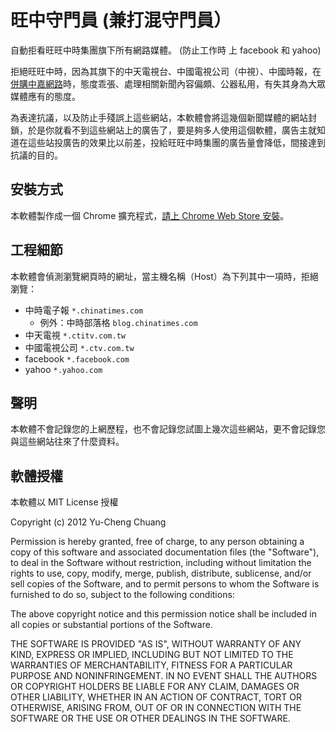 # 旺中守門員 (兼打混守門員）

自動拒看旺旺中時集團旗下所有網路媒體。 (防止工作時 上 facebook 和 yahoo) 

拒絕旺旺中時，因為其旗下的中天電視台、中國電視公司（中視）、中國時報，在[併購中嘉網路](http://zh.wikipedia.org/zh-tw/%E6%97%BA%E6%97%BA%E4%B8%AD%E6%99%82%E4%BD%B5%E8%B3%BC%E4%B8%AD%E5%98%89%E6%A1%88)時，態度乖張、處理相關新聞內容偏頗、公器私用，有失其身為大眾媒體應有的態度。

為表達抗議，以及防止手殘誤上這些網站，本軟體會將這幾個新聞媒體的網站封鎖，於是你就看不到這些網站上的廣告了，要是夠多人使用這個軟體，廣告主就知道在這些站投廣告的效果比以前差，投給旺旺中時集團的廣告量會降低，間接達到抗議的目的。

## 安裝方式

本軟體製作成一個 Chrome 擴充程式，[請上 Chrome Web Store 安裝](https://chrome.google.com/webstore/detail/jgoljbdcdakinkigihjocpniamcgofmm/)。

## 工程細節

本軟體會偵測瀏覽網頁時的網址，當主機名稱（Host）為下列其中一項時，拒絕瀏覽：

* 中時電子報 `*.chinatimes.com`
  - 例外：中時部落格 `blog.chinatimes.com`
* 中天電視 `*.ctitv.com.tw`
* 中國電視公司 `*.ctv.com.tw`
* facebook `*.facebook.com`
* yahoo `*.yahoo.com`

## 聲明

本軟體不會記錄您的上網歷程，也不會記錄您試圖上幾次這些網站，更不會記錄您與這些網站往來了什麼資料。

## 軟體授權

本軟體以 MIT License 授權

Copyright (c) 2012 Yu-Cheng Chuang

Permission is hereby granted, free of charge, to any person obtaining a copy of this software and associated documentation files (the "Software"), to deal in the Software without restriction, including without limitation the rights to use, copy, modify, merge, publish, distribute, sublicense, and/or sell copies of the Software, and to permit persons to whom the Software is furnished to do so, subject to the following conditions:

The above copyright notice and this permission notice shall be included in all copies or substantial portions of the Software.

THE SOFTWARE IS PROVIDED "AS IS", WITHOUT WARRANTY OF ANY KIND, EXPRESS OR IMPLIED, INCLUDING BUT NOT LIMITED TO THE WARRANTIES OF MERCHANTABILITY, FITNESS FOR A PARTICULAR PURPOSE AND NONINFRINGEMENT. IN NO EVENT SHALL THE AUTHORS OR COPYRIGHT HOLDERS BE LIABLE FOR ANY CLAIM, DAMAGES OR OTHER LIABILITY, WHETHER IN AN ACTION OF CONTRACT, TORT OR OTHERWISE, ARISING FROM, OUT OF OR IN CONNECTION WITH THE SOFTWARE OR THE USE OR OTHER DEALINGS IN THE SOFTWARE.
